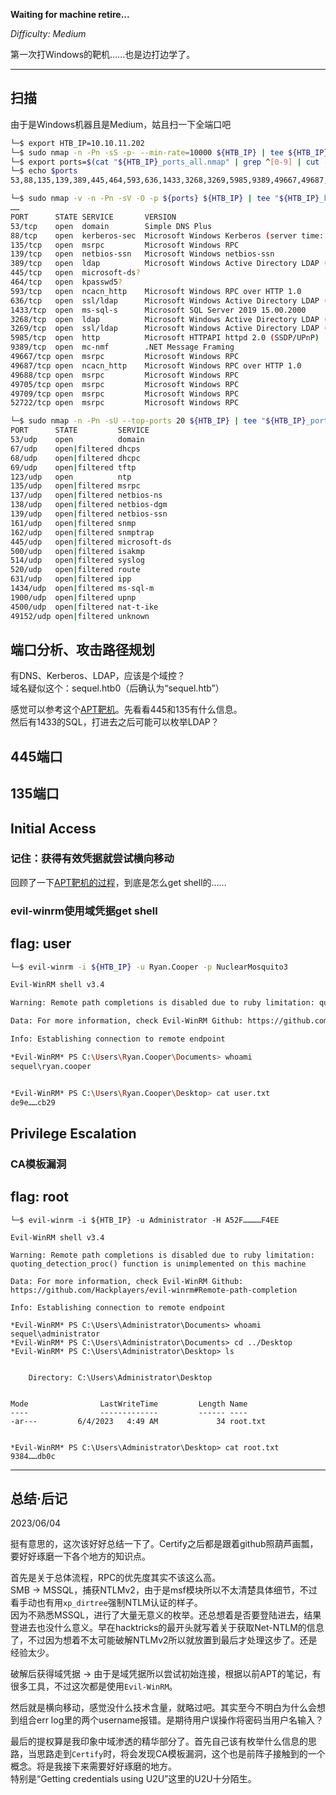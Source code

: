 **Waiting for machine retire...**

*Difficulty: Medium*

第一次打Windows的靶机……也是边打边学了。

---

## 扫描

由于是Windows机器且是Medium，姑且扫一下全端口吧

```bash
└─$ export HTB_IP=10.10.11.202
└─$ sudo nmap -n -Pn -sS -p- --min-rate=10000 ${HTB_IP} | tee ${HTB_IP}_ports_all.nmap
└─$ export ports=$(cat "${HTB_IP}_ports_all.nmap" | grep ^[0-9] | cut -d / -f1 | tr '\n' ',' | sed s/,$//)
└─$ echo $ports
53,88,135,139,389,445,464,593,636,1433,3268,3269,5985,9389,49667,49687,49688,49705,49709,52722

└─$ sudo nmap -v -n -Pn -sV -O -p ${ports} ${HTB_IP} | tee "${HTB_IP}_baseScan.nmap"
……
PORT      STATE SERVICE       VERSION
53/tcp    open  domain        Simple DNS Plus
88/tcp    open  kerberos-sec  Microsoft Windows Kerberos (server time: 2023-06-01 09:36:12Z)
135/tcp   open  msrpc         Microsoft Windows RPC
139/tcp   open  netbios-ssn   Microsoft Windows netbios-ssn
389/tcp   open  ldap          Microsoft Windows Active Directory LDAP (Domain: sequel.htb0., Site: Default-First-Site-Name)
445/tcp   open  microsoft-ds?
464/tcp   open  kpasswd5?
593/tcp   open  ncacn_http    Microsoft Windows RPC over HTTP 1.0
636/tcp   open  ssl/ldap      Microsoft Windows Active Directory LDAP (Domain: sequel.htb0., Site: Default-First-Site-Name)
1433/tcp  open  ms-sql-s      Microsoft SQL Server 2019 15.00.2000
3268/tcp  open  ldap          Microsoft Windows Active Directory LDAP (Domain: sequel.htb0., Site: Default-First-Site-Name)
3269/tcp  open  ssl/ldap      Microsoft Windows Active Directory LDAP (Domain: sequel.htb0., Site: Default-First-Site-Name)
5985/tcp  open  http          Microsoft HTTPAPI httpd 2.0 (SSDP/UPnP)
9389/tcp  open  mc-nmf        .NET Message Framing
49667/tcp open  msrpc         Microsoft Windows RPC
49687/tcp open  ncacn_http    Microsoft Windows RPC over HTTP 1.0
49688/tcp open  msrpc         Microsoft Windows RPC
49705/tcp open  msrpc         Microsoft Windows RPC
49709/tcp open  msrpc         Microsoft Windows RPC
52722/tcp open  msrpc         Microsoft Windows RPC

└─$ sudo nmap -n -Pn -sU --top-ports 20 ${HTB_IP} | tee "${HTB_IP}_ports_udp_top20.nmap"
PORT      STATE         SERVICE
53/udp    open          domain
67/udp    open|filtered dhcps
68/udp    open|filtered dhcpc
69/udp    open|filtered tftp
123/udp   open          ntp
135/udp   open|filtered msrpc
137/udp   open|filtered netbios-ns
138/udp   open|filtered netbios-dgm
139/udp   open|filtered netbios-ssn
161/udp   open|filtered snmp
162/udp   open|filtered snmptrap
445/udp   open|filtered microsoft-ds
500/udp   open|filtered isakmp
514/udp   open|filtered syslog
520/udp   open|filtered route
631/udp   open|filtered ipp
1434/udp  open|filtered ms-sql-m
1900/udp  open|filtered upnp
4500/udp  open|filtered nat-t-ike
49152/udp open|filtered unknown
```


## 端口分析、攻击路径规划

有DNS、Kerberos、LDAP，应该是个域控？  
域名疑似这个：sequel.htb0（后确认为“sequel.htb”）

感觉可以参考这个[APT靶机](./HTB-APT.md)。先看看445和135有什么信息。  
然后有1433的SQL，打进去之后可能可以枚举LDAP？


## 445端口




## 135端口



## Initial Access

### 记住：获得有效凭据就尝试横向移动

回顾了一下[APT靶机的过程](./HTB-APT.md#_3)，到底是怎么get shell的……

### evil-winrm使用域凭据get shell


## flag: user

```bash
└─$ evil-winrm -i ${HTB_IP} -u Ryan.Cooper -p NuclearMosquito3

Evil-WinRM shell v3.4

Warning: Remote path completions is disabled due to ruby limitation: quoting_detection_proc() function is unimplemented on this machine                                                                                                 

Data: For more information, check Evil-WinRM Github: https://github.com/Hackplayers/evil-winrm#Remote-path-completion                                                                                                                   

Info: Establishing connection to remote endpoint

*Evil-WinRM* PS C:\Users\Ryan.Cooper\Documents> whoami
sequel\ryan.cooper


*Evil-WinRM* PS C:\Users\Ryan.Cooper\Desktop> cat user.txt
de9e……cb29
```


## Privilege Escalation

### CA模板漏洞


## flag: root

```
└─$ evil-winrm -i ${HTB_IP} -u Administrator -H A52F…………F4EE

Evil-WinRM shell v3.4

Warning: Remote path completions is disabled due to ruby limitation: quoting_detection_proc() function is unimplemented on this machine                                                                                                 

Data: For more information, check Evil-WinRM Github: https://github.com/Hackplayers/evil-winrm#Remote-path-completion                                                                                                                   

Info: Establishing connection to remote endpoint

*Evil-WinRM* PS C:\Users\Administrator\Documents> whoami
sequel\administrator
*Evil-WinRM* PS C:\Users\Administrator\Documents> cd ../Desktop
*Evil-WinRM* PS C:\Users\Administrator\Desktop> ls


    Directory: C:\Users\Administrator\Desktop


Mode                LastWriteTime         Length Name
----                -------------         ------ ----
-ar---         6/4/2023   4:49 AM             34 root.txt


*Evil-WinRM* PS C:\Users\Administrator\Desktop> cat root.txt
9384……db0c
```

---

## 总结·后记

2023/06/04

挺有意思的，这次该好好总结一下了。Certify之后都是跟着github照葫芦画瓢，要好好琢磨一下各个地方的知识点。

首先是关于总体流程，RPC的优先度其实不该这么高。  
SMB → MSSQL，捕获NTLMv2，由于是msf模块所以不太清楚具体细节，不过看手动也有用`xp_dirtree`强制NTLM认证的样子。  
因为不熟悉MSSQL，进行了大量无意义的枚举。还总想着是否要登陆进去，结果登进去也没什么意义。早在hacktricks的最开头就写着关于获取Net-NTLM的信息了，不过因为想着不太可能破解NTLMv2所以就放置到最后才处理这步了。还是经验太少。

破解后获得域凭据 → 由于是域凭据所以尝试初始连接，根据以前APT的笔记，有很多工具，不过这次都是使用`Evil-WinRM`。

然后就是横向移动，感觉没什么技术含量，就略过吧。其实至今不明白为什么会想到组合err log里的两个username报错。是期待用户误操作将密码当用户名输入？

最后的提权算是我印象中域渗透的精华部分了。首先自己该有枚举什么信息的思路，当思路走到`Certify`时，将会发现CA模板漏洞，这个也是前阵子接触到的一个概念。将是我接下来需要好好琢磨的地方。  
特别是“Getting credentials using U2U”这里的U2U十分陌生。 